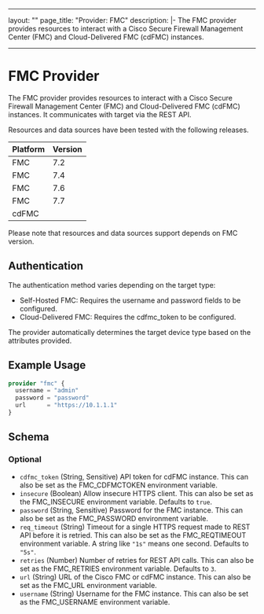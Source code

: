 
---
layout: ""
page_title: "Provider: FMC"
description: |-
  The FMC provider provides resources to interact with a Cisco Secure Firewall Management Center (FMC) and Cloud-Delivered FMC (cdFMC) instances.

---

# FMC Provider

The FMC provider provides resources to interact with a Cisco Secure Firewall Management Center (FMC) and Cloud-Delivered FMC (cdFMC) instances. It communicates with target via the REST API.

Resources and data sources have been tested with the following releases.

| Platform | Version |
| -------- | ------- |
| FMC      | 7.2     |
| FMC      | 7.4     |
| FMC      | 7.6     |
| FMC      | 7.7     |
| cdFMC    |         |

Please note that resources and data sources support depends on FMC version.

## Authentication

The authentication method varies depending on the target type:
- Self-Hosted FMC: Requires the username and password fields to be configured.
- Cloud-Delivered FMC: Requires the cdfmc_token to be configured.

The provider automatically determines the target device type based on the attributes provided.

## Example Usage

```terraform
provider "fmc" {
  username = "admin"
  password = "password"
  url      = "https://10.1.1.1"
}
```

<!-- schema generated by tfplugindocs -->
## Schema

### Optional

- `cdfmc_token` (String, Sensitive) API token for cdFMC instance. This can also be set as the FMC_CDFMCTOKEN environment variable.
- `insecure` (Boolean) Allow insecure HTTPS client. This can also be set as the FMC_INSECURE environment variable. Defaults to `true`.
- `password` (String, Sensitive) Password for the FMC instance. This can also be set as the FMC_PASSWORD environment variable.
- `req_timeout` (String) Timeout for a single HTTPS request made to REST API before it is retried. This can also be set as the FMC_REQTIMEOUT environment variable. A string like `"1s"` means one second. Defaults to `"5s"`.
- `retries` (Number) Number of retries for REST API calls. This can also be set as the FMC_RETRIES environment variable. Defaults to `3`.
- `url` (String) URL of the Cisco FMC or cdFMC instance. This can also be set as the FMC_URL environment variable.
- `username` (String) Username for the FMC instance. This can also be set as the FMC_USERNAME environment variable.

